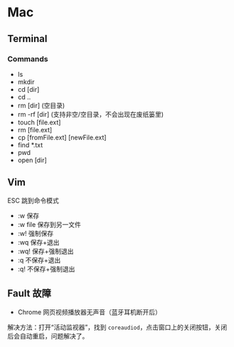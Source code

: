 # Mac 

## Terminal

### Commands

- ls
- mkdir
- cd [dir]
- cd .. 
- rm [dir] (空目录)
- rm -rf [dir] (支持非空/空目录，不会出现在废纸篓里)
- touch [file.ext]
- rm [file.ext]
- cp [fromFile.ext] [newFile.ext]
- find *.txt
- pwd
- open [dir]

## Vim

ESC 跳到命令模式

- :w   保存
- :w file  保存到另一文件
- :w!  强制保存
- :wq  保存+退出
- :wq! 保存+强制退出
- :q   不保存+退出
- :q!  不保存+强制退出

## Fault 故障

- Chrome 网页视频播放器无声音（蓝牙耳机断开后）

解决方法：打开“活动监视器”，找到 `coreaudiod`，点击窗口上的关闭按钮，关闭后会自动重启，问题解决了。